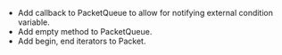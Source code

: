* Add callback to PacketQueue to allow for notifying external condition
  variable.
* Add empty method to PacketQueue.
* Add begin, end iterators to Packet.
